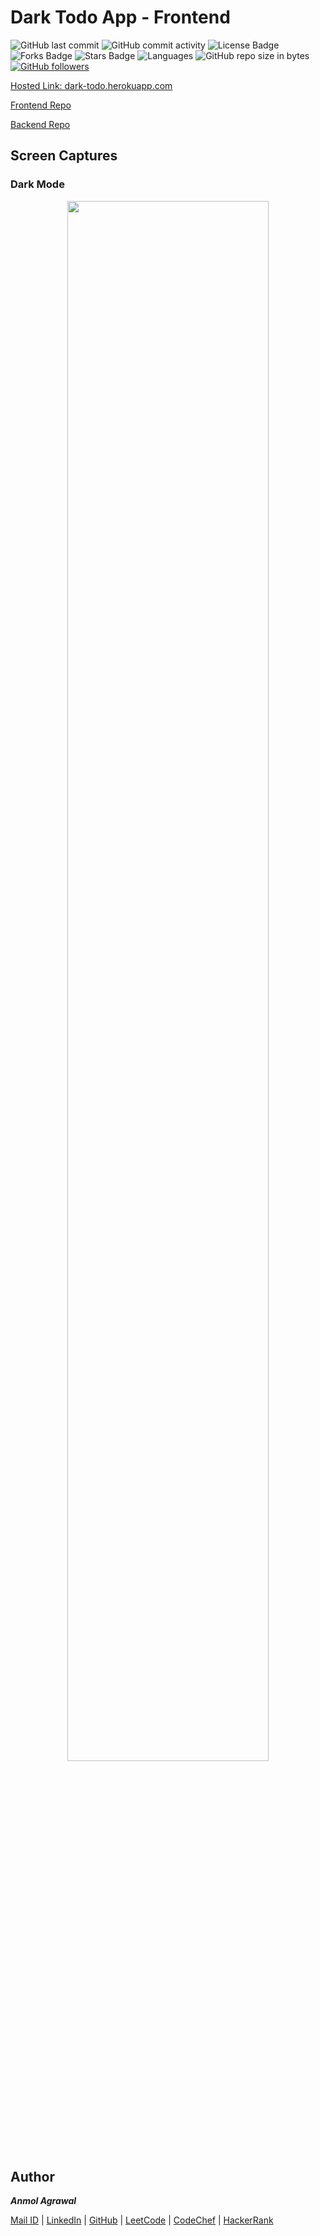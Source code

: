 # Dark Todo App - Frontend

![GitHub last commit](https://img.shields.io/github/last-commit/Anmol53/todo-frontend) 
![GitHub commit activity](https://img.shields.io/github/commit-activity/y/Anmol53/todo-frontend?color=%23ff9900)
![License Badge](https://img.shields.io/github/license/Anmol53/todo-frontend)
![Forks Badge](https://img.shields.io/github/forks/Anmol53/todo-frontend)
![Stars Badge](https://img.shields.io/github/stars/Anmol53todo-frontendg)
![Languages](https://img.shields.io/badge/languages-Javascript%2C%20HTML%2C%20CSS-yellow.svg)
![GitHub repo size in bytes](https://img.shields.io/github/repo-size/Anmol53/todo-frontend)
[![GitHub followers](https://img.shields.io/github/followers/Anmol53?label=Follow&style=social)](https://github.com/Anmol53?tab=followers)


[Hosted Link: dark-todo.herokuapp.com](https://dark-todo.herokuapp.com/)

[Frontend Repo](https://github.com/Anmol53/todo-frontend)

[Backend Repo](https://github.com/Anmol53/todo-backend)

## Screen Captures

### Dark Mode
<p align="center">
    <img src="https://anmolagrawal.tech/todo-frontend/dark.gif" width="80%">
</p>

## Author
***Anmol Agrawal***

[Mail ID](mailto:anmol.ag53@gmail.com?subject=[GitHub]) | [LinkedIn](https://www.linkedin.com/in/anmol-53/) | [GitHub](https://github.com/Anmol53/) | [LeetCode](https://leetcode.com/anmol_53/) | [CodeChef](https://www.codechef.com/users/uniquecoder_) | [HackerRank](https://www.hackerrank.com/anmol_53)
